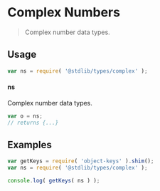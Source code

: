 # Complex Numbers

> Complex number data types.


<section class="usage">

## Usage

``` javascript
var ns = require( '@stdlib/types/complex' );
```

#### ns

Complex number data types.

``` javascript
var o = ns;
// returns {...}
```

</section>

<!-- /.usage -->


<section class="examples">

## Examples

<!-- TODO: better examples -->

``` javascript
var getKeys = require( 'object-keys' ).shim();
var ns = require( '@stdlib/types/complex' );

console.log( getKeys( ns ) );
```

</section>

<!-- /.examples -->


<section class="links">

</section>

<!-- /.links -->
